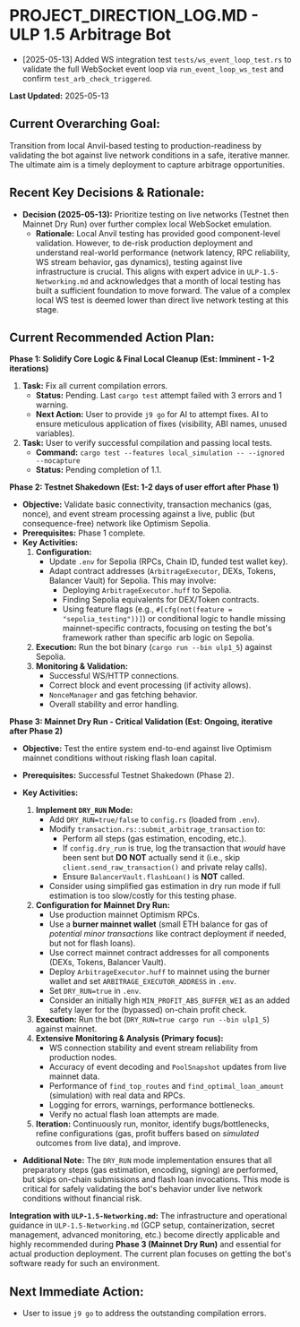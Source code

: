 # PROJECT_DIRECTION_LOG.MD - ULP 1.5 Arbitrage Bot

* [2025-05-13] Added WS integration test `tests/ws_event_loop_test.rs` to validate the full WebSocket event loop via `run_event_loop_ws_test` and confirm `test_arb_check_triggered`.

**Last Updated:** 2025-05-13

## Current Overarching Goal:
Transition from local Anvil-based testing to production-readiness by validating the bot against live network conditions in a safe, iterative manner. The ultimate aim is a timely deployment to capture arbitrage opportunities.

## Recent Key Decisions & Rationale:

*   **Decision (2025-05-13):** Prioritize testing on live networks (Testnet then Mainnet Dry Run) over further complex local WebSocket emulation.
    *   **Rationale:** Local Anvil testing has provided good component-level validation. However, to de-risk production deployment and understand real-world performance (network latency, RPC reliability, WS stream behavior, gas dynamics), testing against live infrastructure is crucial. This aligns with expert advice in `ULP-1.5-Networking.md` and acknowledges that a month of local testing has built a sufficient foundation to move forward. The value of a complex local WS test is deemed lower than direct live network testing at this stage.

## Current Recommended Action Plan:

**Phase 1: Solidify Core Logic & Final Local Cleanup (Est: Imminent - 1-2 iterations)**

1.  **Task:** Fix all current compilation errors.
    *   **Status:** Pending. Last `cargo test` attempt failed with 3 errors and 1 warning.
    *   **Next Action:** User to provide `j9 go` for AI to attempt fixes. AI to ensure meticulous application of fixes (visibility, ABI names, unused variables).
2.  **Task:** User to verify successful compilation and passing local tests.
    *   **Command:** `cargo test --features local_simulation -- --ignored --nocapture`
    *   **Status:** Pending completion of 1.1.

**Phase 2: Testnet Shakedown (Est: 1-2 days of user effort after Phase 1)**

*   **Objective:** Validate basic connectivity, transaction mechanics (gas, nonce), and event stream processing against a live, public (but consequence-free) network like Optimism Sepolia.
*   **Prerequisites:** Phase 1 complete.
*   **Key Activities:**
    1.  **Configuration:**
        *   Update `.env` for Sepolia (RPCs, Chain ID, funded test wallet key).
        *   Adapt contract addresses (`ArbitrageExecutor`, DEXs, Tokens, Balancer Vault) for Sepolia. This may involve:
            *   Deploying `ArbitrageExecutor.huff` to Sepolia.
            *   Finding Sepolia equivalents for DEX/Token contracts.
            *   Using feature flags (e.g., `#[cfg(not(feature = "sepolia_testing"))]`) or conditional logic to handle missing mainnet-specific contracts, focusing on testing the bot's framework rather than specific arb logic on Sepolia.
    2.  **Execution:** Run the bot binary (`cargo run --bin ulp1_5`) against Sepolia.
    3.  **Monitoring & Validation:**
        *   Successful WS/HTTP connections.
        *   Correct block and event processing (if activity allows).
        *   `NonceManager` and gas fetching behavior.
        *   Overall stability and error handling.

**Phase 3: Mainnet Dry Run - Critical Validation (Est: Ongoing, iterative after Phase 2)**

*   **Objective:** Test the entire system end-to-end against live Optimism mainnet conditions without risking flash loan capital.
*   **Prerequisites:** Successful Testnet Shakedown (Phase 2).
*   **Key Activities:**
    1.  **Implement `DRY_RUN` Mode:**
        *   Add `DRY_RUN=true/false` to `config.rs` (loaded from `.env`).
        *   Modify `transaction.rs::submit_arbitrage_transaction` to:
            *   Perform all steps (gas estimation, encoding, etc.).  
            *   If `config.dry_run` is true, log the transaction that *would* have been sent but **DO NOT** actually send it (i.e., skip `client.send_raw_transaction()` and private relay calls).  
            *   Ensure `BalancerVault.flashLoan()` is **NOT** called.  
        *   Consider using simplified gas estimation in dry run mode if full estimation is too slow/costly for this testing phase.
    2.  **Configuration for Mainnet Dry Run:**
        *   Use production mainnet Optimism RPCs.
        *   Use a **burner mainnet wallet** (small ETH balance for gas of *potential minor transactions* like contract deployment if needed, but not for flash loans).
        *   Use correct mainnet contract addresses for all components (DEXs, Tokens, Balancer Vault).
        *   Deploy `ArbitrageExecutor.huff` to mainnet using the burner wallet and set `ARBITRAGE_EXECUTOR_ADDRESS` in `.env`.
        *   Set `DRY_RUN=true` in `.env`.
        *   Consider an initially high `MIN_PROFIT_ABS_BUFFER_WEI` as an added safety layer for the (bypassed) on-chain profit check.
    3.  **Execution:** Run the bot (`DRY_RUN=true cargo run --bin ulp1_5`) against mainnet.
    4.  **Extensive Monitoring & Analysis (Primary focus):**
        *   WS connection stability and event stream reliability from production nodes.
        *   Accuracy of event decoding and `PoolSnapshot` updates from live mainnet data.
        *   Performance of `find_top_routes` and `find_optimal_loan_amount` (simulation) with real data and RPCs.
        *   Logging for errors, warnings, performance bottlenecks.
        *   Verify no actual flash loan attempts are made.
    5.  **Iteration:** Continuously run, monitor, identify bugs/bottlenecks, refine configurations (gas, profit buffers based on *simulated* outcomes from live data), and improve.

*   **Additional Note:** The `DRY_RUN` mode implementation ensures that all preparatory steps (gas estimation, encoding, signing) are performed, but skips on-chain submissions and flash loan invocations. This mode is critical for safely validating the bot's behavior under live network conditions without financial risk.

**Integration with `ULP-1.5-Networking.md`:**
The infrastructure and operational guidance in `ULP-1.5-Networking.md` (GCP setup, containerization, secret management, advanced monitoring, etc.) become directly applicable and highly recommended during **Phase 3 (Mainnet Dry Run)** and essential for actual production deployment. The current plan focuses on getting the bot's software ready for such an environment.

## Next Immediate Action:
*   User to issue `j9 go` to address the outstanding compilation errors.